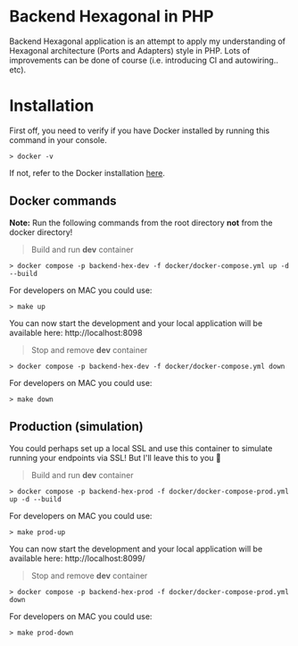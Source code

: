 
# Backend Hexagonal in PHP

Backend Hexagonal application is an attempt to apply my understanding of Hexagonal architecture (Ports and Adapters) style in PHP. Lots of improvements can be done of course (i.e. introducing CI and autowiring.. etc).

# Installation
First off, you need to verify if you have Docker installed by running this command in your console.

`> docker -v`

If not, refer to the Docker installation [here](https://docs.docker.com/get-docker/).

## Docker commands
**Note:** Run the following commands from the root directory **not** from the docker directory!
> Build and run **dev** container

`> docker compose -p backend-hex-dev -f docker/docker-compose.yml up -d --build`

For developers on MAC you could use:

`> make up`

You can now start the development and your local application will be available here: http://localhost:8098

> Stop and remove **dev** container

`> docker compose -p backend-hex-dev -f docker/docker-compose.yml down`

For developers on MAC you could use:

`> make down`

## Production (simulation)

You could perhaps set up a local SSL and use this container to simulate running your endpoints via SSL! But I'll leave this to you 🙂

> Build and run **dev** container

`> docker compose -p backend-hex-prod -f docker/docker-compose-prod.yml up -d --build`

For developers on MAC you could use:

`> make prod-up`

You can now start the development and your local application will be available here: http://localhost:8099/

> Stop and remove **dev** container

`> docker compose -p backend-hex-prod -f docker/docker-compose-prod.yml down`

For developers on MAC you could use:

`> make prod-down`
